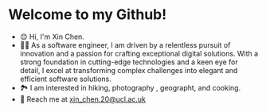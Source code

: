 # Welcome to my Github!

- 😊 Hi, I'm Xin Chen.
- 👨‍💻 As a software engineer, I am driven by a relentless pursuit of innovation and a passion for crafting exceptional digital solutions. With a strong foundation in cutting-edge technologies and a keen eye for detail, I excel at transforming complex challenges into elegant and efficient software solutions.
- 🏞 I am interested in hiking, photography , geographt, and cooking.
- 📧 Reach me at xin_chen.20@ucl.ac.uk

